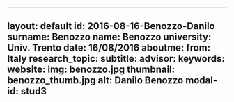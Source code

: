 ---
layout: default 
id: 2016-08-16-Benozzo-Danilo
surname: Benozzo
name: Benozzo
university: Univ. Trento
date: 16/08/2016
aboutme: 
from: Italy
research_topic: 
subtitle: 
advisor: 
keywords: 
website: 
img: benozzo.jpg
thumbnail: benozzo_thumb.jpg
alt: Danilo Benozzo
modal-id: stud3
------
